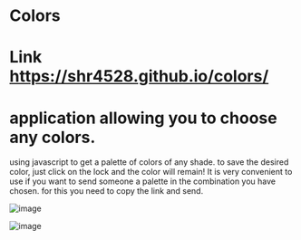 # Colors
# Link  https://shr4528.github.io/colors/

# application allowing you to choose any colors.
using javascript to get a palette of colors of any shade. to save the desired color, just click on the lock and the color will remain! It is very convenient to use if you want to send someone a palette in the combination you have chosen. for this you need to copy the link and send.

![image](https://user-images.githubusercontent.com/107538948/202139154-329b23c9-a707-4e5b-9d68-5da979fea5e9.png
)



![image](https://user-images.githubusercontent.com/107538948/202139444-1a13d75c-e615-46e1-b46b-17f15f494222.png)
